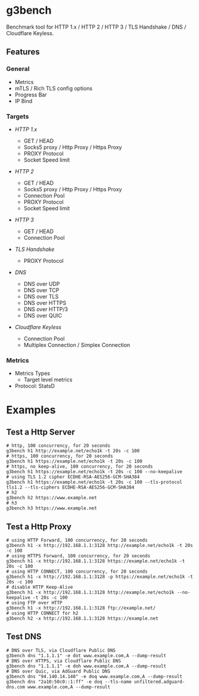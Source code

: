 # g3bench

Benchmark tool for HTTP 1.x / HTTP 2 / HTTP 3 / TLS Handshake / DNS / Cloudflare Keyless.

## Features

### General

- Metrics
- mTLS / Rich TLS config options
- Progress Bar
- IP Bind

### Targets

- *HTTP 1.x*

  * GET / HEAD
  * Socks5 proxy / Http Proxy / Https Proxy
  * PROXY Protocol
  * Socket Speed limit

- *HTTP 2*

  * GET / HEAD
  * Socks5 proxy / Http Proxy / Https Proxy
  * Connection Pool
  * PROXY Protocol
  * Socket Speed limit

- *HTTP 3*

  * GET / HEAD
  * Connection Pool

- *TLS Handshake*

  * PROXY Protocol

- *DNS*

  * DNS over UDP
  * DNS over TCP
  * DNS over TLS
  * DNS over HTTPS
  * DNS over HTTP/3
  * DNS over QUIC

- *Cloudflare Keyless*

  * Connection Pool
  * Multiplex Connection / Simplex Connection

### Metrics

- Metrics Types
    * Target level metrics
- Protocol: StatsD

# Examples

## Test a Http Server

```shell
# http, 100 concurrency, for 20 seconds
g3bench h1 http://example.net/echo1k -t 20s -c 100
# https, 100 concurrency, for 20 seconds
g3bench h1 https://example.net/echo1k -t 20s -c 100
# https, no keep-alive, 100 concurrency, for 20 seconds
g3bench h1 https://example.net/echo1k -t 20s -c 100 --no-keepalive
# using TLS 1.2 cipher ECDHE-RSA-AES256-GCM-SHA384
g3bench h1 https://example.net/echo1k -t 20s -c 100 --tls-protocol tls1.2 --tls-ciphers ECDHE-RSA-AES256-GCM-SHA384
# h2
g3bench h2 https://www.example.net
# h3
g3bench h3 https://www.example.net
```

## Test a Http Proxy

```shell
# using HTTP Forward, 100 concurrency, for 20 seconds
g3bench h1 -x http://192.168.1.1:3128 http://example.net/echo1k -t 20s -c 100
# using HTTPS Forward, 100 concurrency, for 20 seconds
g3bench h1 -x http://192.168.1.1:3128 https://example.net/echo1k -t 20s -c 100
# using HTTP CONNECT, 100 concurrency, for 20 seconds
g3bench h1 -x http://192.168.1.1:3128 -p https://example.net/echo1k -t 20s -c 100
# disable HTTP Keep-Alive
g3bench h1 -x http://192.168.1.1:3128 http://example.net/echo1k --no-keepalive -t 20s -c 100
# using FTP over HTTP
g3bench h1 -x http://192.168.1.1:3128 ftp://example.net/
# using HTTP CONNECT for h2
g3bench h2 -x http://192.168.1.1:3128 https://example.net
```

## Test DNS

```shell
# DNS over TLS, via Cloudflare Public DNS
g3bench dns "1.1.1.1" -e dot www.example.com,A --dump-result
# DNS over HTTPS, via Cloudflare Public DNS
g3bench dns "1.1.1.1" -e doh www.example.com,A --dump-result
# DNS over Quic, via AdGuard Public DNS
g3bench dns "94.140.14.140" -e doq www.example.com,A --dump-result
g3bench dns "2a10:50c0::1:ff" -e doq --tls-name unfiltered.adguard-dns.com www.example.com,A --dump-result
```
